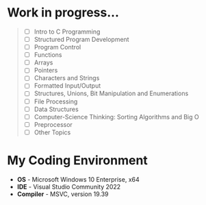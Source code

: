 # Work in progress...

> - [ ] Intro to C Programming
> - [ ] Structured Program Development
> - [ ] Program Control
> - [ ] Functions
> - [ ] Arrays
> - [ ] Pointers
> - [ ] Characters and Strings
> - [ ] Formatted Input/Output
> - [ ] Structures, Unions, Bit Manipulation and Enumerations
> - [ ] File Processing
> - [ ] Data Structures
> - [ ] Computer-Science Thinking: Sorting Algorithms and Big O
> - [ ] Preprocessor
> - [ ] Other Topics

# My Coding Environment

+ **OS** - Microsoft Windows 10 Enterprise, x64
+ **IDE** - Visual Studio Community 2022
+ **Compiler** - MSVC, version 19.39
